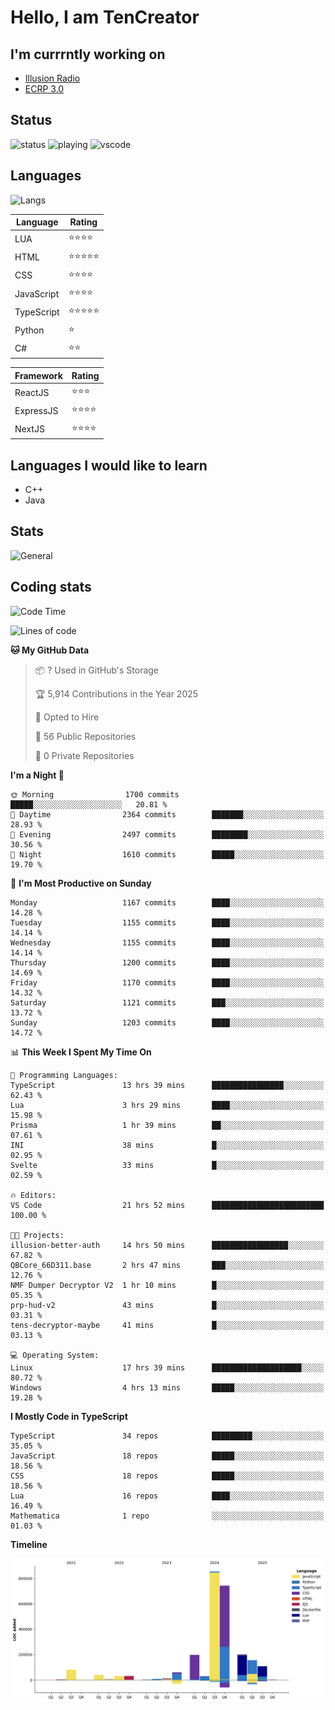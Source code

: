# Hello, I am TenCreator

## I'm currrntly working on
- [Illusion Radio](https://illusionradio.co.uk/)
- [ECRP 3.0](http://github.com/Emerald-Coast-Roleplay/)

## Status
![status](https://api.statusbadges.me/badge/status/518334475038359555?simple=true&style=for-the-badge)
![playing](https://api.statusbadges.me/badge/playing/518334475038359555?style=for-the-badge)
![vscode](https://api.statusbadges.me/badge/vscode/518334475038359555?style=for-the-badge)

## Languages
![Langs](https://github-readme-stats.vercel.app/api/top-langs/?username=tencreator&layout=compact&theme=radical)


|Language|Rating|
|--------|------|
|LUA|⭐️⭐️⭐️⭐️|
|HTML|⭐️⭐️⭐️⭐️⭐️|
|CSS|⭐️⭐️⭐️⭐️|
|JavaScript|⭐️⭐️⭐️⭐️|
|TypeScript|⭐️⭐️⭐️⭐️⭐️|
|Python|⭐️|
|C#|⭐️⭐️ |

|Framework|Rating|
|--------|------|
|ReactJS|⭐️⭐️⭐|
|ExpressJS|⭐️⭐️⭐️⭐️|
|NextJS|⭐️⭐️⭐⭐️|

## Languages I would like to learn
- C++
- Java

## Stats
![General](https://github-readme-stats.vercel.app/api?username=tencreator&show_icons=true&theme=radical)

## Coding stats

<!--START_SECTION:waka-->
![Code Time](http://img.shields.io/badge/Code%20Time-748%20hrs%2018%20mins-blue)

![Lines of code](https://img.shields.io/badge/From%20Hello%20World%20I%27ve%20Written-2.6%20million%20lines%20of%20code-blue)

**🐱 My GitHub Data** 

> 📦 ? Used in GitHub's Storage 
 > 
> 🏆 5,914 Contributions in the Year 2025
 > 
> 💼 Opted to Hire
 > 
> 📜 56 Public Repositories 
 > 
> 🔑 0 Private Repositories 
 > 
**I'm a Night 🦉** 

```text
🌞 Morning                1700 commits        █████░░░░░░░░░░░░░░░░░░░░   20.81 % 
🌆 Daytime                2364 commits        ███████░░░░░░░░░░░░░░░░░░   28.93 % 
🌃 Evening                2497 commits        ████████░░░░░░░░░░░░░░░░░   30.56 % 
🌙 Night                  1610 commits        █████░░░░░░░░░░░░░░░░░░░░   19.70 % 
```
📅 **I'm Most Productive on Sunday** 

```text
Monday                   1167 commits        ████░░░░░░░░░░░░░░░░░░░░░   14.28 % 
Tuesday                  1155 commits        ████░░░░░░░░░░░░░░░░░░░░░   14.14 % 
Wednesday                1155 commits        ████░░░░░░░░░░░░░░░░░░░░░   14.14 % 
Thursday                 1200 commits        ████░░░░░░░░░░░░░░░░░░░░░   14.69 % 
Friday                   1170 commits        ████░░░░░░░░░░░░░░░░░░░░░   14.32 % 
Saturday                 1121 commits        ███░░░░░░░░░░░░░░░░░░░░░░   13.72 % 
Sunday                   1203 commits        ████░░░░░░░░░░░░░░░░░░░░░   14.72 % 
```


📊 **This Week I Spent My Time On** 

```text
💬 Programming Languages: 
TypeScript               13 hrs 39 mins      ████████████████░░░░░░░░░   62.43 % 
Lua                      3 hrs 29 mins       ████░░░░░░░░░░░░░░░░░░░░░   15.98 % 
Prisma                   1 hr 39 mins        ██░░░░░░░░░░░░░░░░░░░░░░░   07.61 % 
INI                      38 mins             █░░░░░░░░░░░░░░░░░░░░░░░░   02.95 % 
Svelte                   33 mins             █░░░░░░░░░░░░░░░░░░░░░░░░   02.59 % 

🔥 Editors: 
VS Code                  21 hrs 52 mins      █████████████████████████   100.00 % 

🐱‍💻 Projects: 
illusion-better-auth     14 hrs 50 mins      █████████████████░░░░░░░░   67.82 % 
QBCore_66D311.base       2 hrs 47 mins       ███░░░░░░░░░░░░░░░░░░░░░░   12.76 % 
NMF Dumper Decryptor V2  1 hr 10 mins        █░░░░░░░░░░░░░░░░░░░░░░░░   05.35 % 
prp-hud-v2               43 mins             █░░░░░░░░░░░░░░░░░░░░░░░░   03.31 % 
tens-decryptor-maybe     41 mins             █░░░░░░░░░░░░░░░░░░░░░░░░   03.13 % 

💻 Operating System: 
Linux                    17 hrs 39 mins      ████████████████████░░░░░   80.72 % 
Windows                  4 hrs 13 mins       █████░░░░░░░░░░░░░░░░░░░░   19.28 % 
```

**I Mostly Code in TypeScript** 

```text
TypeScript               34 repos            █████████░░░░░░░░░░░░░░░░   35.05 % 
JavaScript               18 repos            █████░░░░░░░░░░░░░░░░░░░░   18.56 % 
CSS                      18 repos            █████░░░░░░░░░░░░░░░░░░░░   18.56 % 
Lua                      16 repos            ████░░░░░░░░░░░░░░░░░░░░░   16.49 % 
Mathematica              1 repo              ░░░░░░░░░░░░░░░░░░░░░░░░░   01.03 % 
```



**Timeline**

![Lines of Code chart](https://raw.githubusercontent.com/tencreator/tencreator/main/assets/bar_graph.png)


<!--END_SECTION:waka-->
